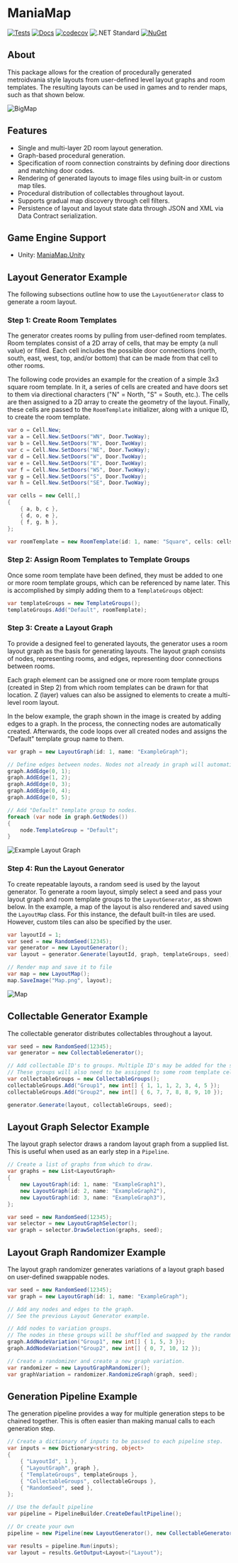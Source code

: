 # ManiaMap

[![Tests](https://github.com/mpewsey/ManiaMap/actions/workflows/tests.yml/badge.svg?event=push)](https://github.com/mpewsey/ManiaMap/actions/workflows/tests.yml)
[![Docs](https://github.com/mpewsey/ManiaMap/actions/workflows/docs.yml/badge.svg?event=push)](https://mpewsey.github.io/ManiaMap)
[![codecov](https://codecov.io/gh/mpewsey/ManiaMap/branch/main/graph/badge.svg?token=Q1LDU83FAQ)](https://codecov.io/gh/mpewsey/ManiaMap)
![.NET Standard](https://img.shields.io/badge/.NET%20Standard-2.0-blue)
[![NuGet](https://img.shields.io/nuget/v/MPewsey.ManiaMap?label=NuGet)](https://www.nuget.org/packages/MPewsey.ManiaMap/)

## About

This package allows for the creation of procedurally generated metroidvania style layouts from user-defined level layout graphs and room templates. The resulting layouts can be used in games and to render maps, such as that shown below.

![BigMap](https://user-images.githubusercontent.com/23442063/158001876-cb3962a8-9826-44e9-bb19-a5779e3f99d6.png)

## Features

* Single and multi-layer 2D room layout generation.
* Graph-based procedural generation.
* Specification of room connection constraints by defining door directions and matching door codes.
* Rendering of generated layouts to image files using built-in or custom map tiles.
* Procedural distribution of collectables throughout layout.
* Supports gradual map discovery through cell filters.
* Persistence of layout and layout state data through JSON and XML via Data Contract serialization.

## Game Engine Support

* Unity: [ManiaMap.Unity](https://github.com/mpewsey/ManiaMap.Unity)

## Layout Generator Example

The following subsections outline how to use the `LayoutGenerator` class to generate a room layout.

### Step 1: Create Room Templates

The generator creates rooms by pulling from user-defined room templates. Room templates consist of a 2D array of cells, that may be empty (a null value) or filled. Each cell includes the possible door connections (north, south, east, west, top, and/or bottom) that can be made from that cell to other rooms.

The following code provides an example for the creation of a simple 3x3 square room template. In it, a series of cells are created and have doors set to them via directional characters ("N" = North, "S" = South, etc.). The cells are then assigned to a 2D array to create the geometry of the layout. Finally, these cells are passed to the `RoomTemplate` initializer, along with a unique ID, to create the room template.

```RoomTemplate.cs
var o = Cell.New;
var a = Cell.New.SetDoors("WN", Door.TwoWay);
var b = Cell.New.SetDoors("N", Door.TwoWay);
var c = Cell.New.SetDoors("NE", Door.TwoWay);
var d = Cell.New.SetDoors("W", Door.TwoWay);
var e = Cell.New.SetDoors("E", Door.TwoWay);
var f = Cell.New.SetDoors("WS", Door.TwoWay);
var g = Cell.New.SetDoors("S", Door.TwoWay);
var h = Cell.New.SetDoors("SE", Door.TwoWay);

var cells = new Cell[,]
{
    { a, b, c },
    { d, o, e },
    { f, g, h },
};

var roomTemplate = new RoomTemplate(id: 1, name: "Square", cells: cells);
```

### Step 2: Assign Room Templates to Template Groups

Once some room template have been defined, they must be added to one or more room template groups, which can be referenced by name later. This is accomplished by simply adding them to a `TemplateGroups` object:

```TemplateGroups.cs
var templateGroups = new TemplateGroups();
templateGroups.Add("Default", roomTemplate);
```

### Step 3: Create a Layout Graph

To provide a designed feel to generated layouts, the generator uses a room layout graph as the basis for generating layouts. The layout graph consists of nodes, representing rooms, and edges, representing door connections between rooms.

Each graph element can be assigned one or more room template groups (created in Step 2) from which room templates can be drawn for that location. Z (layer) values can also be assigned to elements to create a multi-level room layout.

In the below example, the graph shown in the image is created by adding edges to a graph. In the process, the connecting nodes are automatically created. Afterwards, the code loops over all created nodes and assigns the "Default" template group name to them.

```LayoutGraph.cs
var graph = new LayoutGraph(id: 1, name: "ExampleGraph");

// Define edges between nodes. Nodes not already in graph will automatically be created.
graph.AddEdge(0, 1);
graph.AddEdge(1, 2);
graph.AddEdge(0, 3);
graph.AddEdge(0, 4);
graph.AddEdge(0, 5);

// Add "Default" template group to nodes.
foreach (var node in graph.GetNodes())
{
    node.TemplateGroup = "Default";
}
```

![Example Layout Graph](https://user-images.githubusercontent.com/23442063/153694050-f653f3df-8170-4a2e-bd05-8f35083ccfef.png)

### Step 4: Run the Layout Generator

To create repeatable layouts, a random seed is used by the layout generator. To generate a room layout, simply select a seed and pass your layout graph and room template groups to the `LayoutGenerator`, as shown below. In the example, a map of the layout is also rendered and saved using the `LayoutMap` class. For this instance, the default built-in tiles are used. However, custom tiles can also be specified by the user.

```LayoutGenerator.cs
var layoutId = 1;
var seed = new RandomSeed(12345);
var generator = new LayoutGenerator();
var layout = generator.Generate(layoutId, graph, templateGroups, seed);

// Render map and save it to file
var map = new LayoutMap();
map.SaveImage("Map.png", layout);
```

![Map](https://user-images.githubusercontent.com/23442063/153345310-25def719-c5a7-43c5-95ca-9e2e09493e54.png)

## Collectable Generator Example

The collectable generator distributes collectables throughout a layout.

```CollectableGenerator.cs
var seed = new RandomSeed(12345);
var generator = new CollectableGenerator();

// Add collectable ID's to groups. Multiple ID's may be added for the same item.
// These groups will also need to be assigned to some room template cells.
var collectableGroups = new CollectableGroups();
collectableGroups.Add("Group1", new int[] { 1, 1, 1, 2, 3, 4, 5 });
collectableGroups.Add("Group2", new int[] { 6, 7, 7, 8, 8, 9, 10 });

generator.Generate(layout, collectableGroups, seed);
```

## Layout Graph Selector Example

The layout graph selector draws a random layout graph from a supplied list. This is useful when used as an early step in a `Pipeline`.

```LayoutGraphSelector.cs
// Create a list of graphs from which to draw.
var graphs = new List<LayoutGraph>
{
    new LayoutGraph(id: 1, name: "ExampleGraph1"),
    new LayoutGraph(id: 2, name: "ExampleGraph2"),
    new LayoutGraph(id: 3, name: "ExampleGraph3"),
};

var seed = new RandomSeed(12345);
var selector = new LayoutGraphSelector();
var graph = selector.DrawSelection(graphs, seed);
```

## Layout Graph Randomizer Example

The layout graph randomizer generates variations of a layout graph based on user-defined swappable nodes.

```LayoutGraphRandomizer.cs
var seed = new RandomSeed(12345);
var graph = new LayoutGraph(id: 1, name: "ExampleGraph");

// Add any nodes and edges to the graph.
// See the previous Layout Generator example.

// Add nodes to variation groups.
// The nodes in these groups will be shuffled and swapped by the randomizer.
graph.AddNodeVariation("Group1", new int[] { 1, 5, 3 });
graph.AddNodeVariation("Group2", new int[] { 0, 7, 10, 12 });

// Create a randomizer and create a new graph variation.
var randomizer = new LayoutGraphRandomizer();
var graphVariation = randomizer.RandomizeGraph(graph, seed);
```

## Generation Pipeline Example

The generation pipeline provides a way for multiple generation steps to be chained together. This is often easier than making manual calls to each generation step.

```GeneratorPipeline.cs
// Create a dictionary of inputs to be passed to each pipeline step.
var inputs = new Dictionary<string, object>
{
    { "LayoutId", 1 },
    { "LayoutGraph", graph },
    { "TemplateGroups", templateGroups },
    { "CollectableGroups", collectableGroups },
    { "RandomSeed", seed },
};

// Use the default pipeline
var pipeline = PipelineBuilder.CreateDefaultPipeline();

// Or create your own
pipeline = new Pipeline(new LayoutGenerator(), new CollectableGenerator());

var results = pipeline.Run(inputs);
var layout = results.GetOutput<Layout>("Layout");
```
